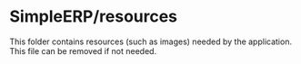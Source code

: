 # SimpleERP/resources

This folder contains resources (such as images) needed by the application. This file can
be removed if not needed.
